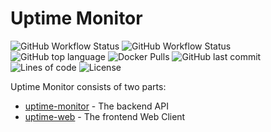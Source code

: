 # Uptime Monitor

![GitHub Workflow Status](<https://img.shields.io/github/workflow/status/fairbanksio/uptime-monitor/Create%20Client%20Release(s)?label=Client%20Build>)
![GitHub Workflow Status](<https://img.shields.io/github/workflow/status/fairbanksio/uptime-monitor/Create%20Server%20Release(s)?label=Server%20Build>)
![GitHub top language](https://img.shields.io/github/languages/top/fairbanksio/uptime-monitor.svg)
![Docker Pulls](https://img.shields.io/docker/pulls/fairbanksio/uptime-monitor.svg)
![GitHub last commit](https://img.shields.io/github/last-commit/fairbanksio/uptime-monitor.svg)
![Lines of code](https://img.shields.io/tokei/lines/github/fairbanksio/uptime-monitor)
![License](https://img.shields.io/github/license/fairbanksio/uptime-monitor.svg?style=flat)

Uptime Monitor consists of two parts:

- [uptime-monitor](server/README.md) - The backend API
- [uptime-web](client/README.md) - The frontend Web Client